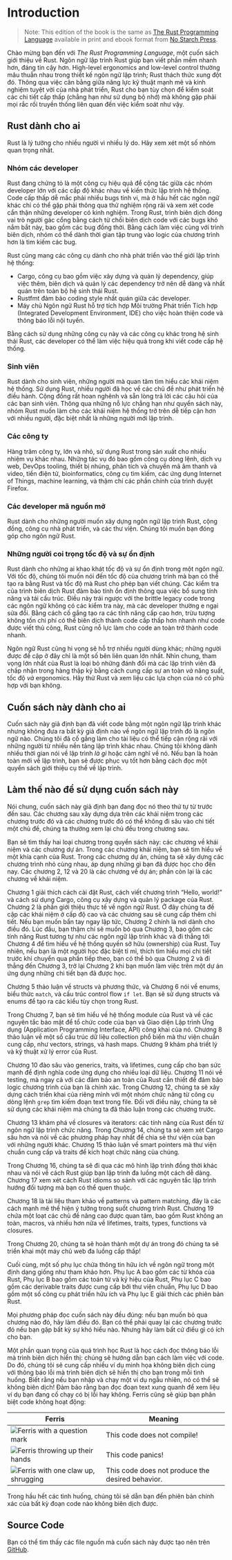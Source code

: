 # Introduction

> Note: This edition of the book is the same as [The Rust Programming
> Language][nsprust] available in print and ebook format from [No Starch
> Press][nsp].

[nsprust]: https://nostarch.com/rust
[nsp]: https://nostarch.com/

Chào mừng bạn đến với *The Rust Programming Language*, một cuốn sách giới thiệu về Rust.
Ngôn ngữ lập trình Rust giúp bạn viết phần mềm nhanh hơn, đáng tin cậy hơn.
High-level ergonomics and low-level control thường mâu thuẫn nhau trong thiết kế ngôn
ngữ lập trình; Rust thách thức xung đột đó. Thông qua việc cân bằng giữa năng lực kỹ thuật
mạnh mẽ và kinh nghiệm tuyệt vời của nhà phát triển, Rust cho bạn tùy chọn để kiểm soát
các chi tiết cấp thấp (chẳng hạn như sử dụng bộ nhớ) mà không gặp phải mọi rắc rối
truyền thống liên quan đến việc kiểm soát như vậy.

## Rust dành cho ai

Rust là lý tưởng cho nhiều người vì nhiều lý do. 
Hãy xem xét một số nhóm quan trọng nhất.

### Nhóm các developer

Rust đang chứng tỏ là một công cụ hiệu quả để cộng tác giữa các nhóm developer lớn
với các cấp độ khác nhau về kiến thức lập trình hệ thống. Code cấp thấp dễ mắc phải
nhiều bugs tinh vi, mà ở hầu hết các ngôn ngữ khác chỉ có thể gặp phải thông qua thử nghiệm
rộng rãi và xem xét code cẩn thận những developer có kinh nghiệm. Trong Rust, trình biên dịch
đóng vai trò người gác cổng bằng cách từ chối biên dịch code với các bugs khó nắm bắt này,
bao gồm các bug đồng thời. Bằng cách làm việc cùng với trình biên dịch, nhóm có thể dành thời
gian tập trung vào logic của chương trình hơn là tìm kiếm các bug.

Rust cũng mang các công cụ dành cho nhà phát triển vào thế giới lập trình hệ thống:

* Cargo, công cụ bao gồm việc xây dựng và quản lý dependency, giúp việc thêm, biên dịch và
 quản lý các dependency trở nên dễ dàng và nhất quán trên toàn bộ hệ sinh thái Rust.
* Rustfmt đảm bảo coding style nhất quán giữa các developer.
* Máy chủ Ngôn ngữ Rust hỗ trợ tích hợp Môi trường Phát triển Tích hợp (Integrated Development
 Environment, IDE) cho việc hoàn thiện code và thông báo lỗi nội tuyến.

Bằng cách sử dụng những công cụ này và các công cụ khác trong hệ sinh thái Rust, các developer
có thể làm việc hiệu quả trong khi viết code cấp hệ thống.

### Sinh viên

Rust dành cho sinh viên, những người mà quan tâm tìm hiểu các khái niệm hệ thống. Sử dụng Rust,
nhiều người đã học về các chủ đề như phát triển hệ điều hành. Cộng đồng rất hoan nghênh và sẵn
lòng trả lời các câu hỏi của các bạn sinh viên. Thông qua những nỗ lực chẳng hạn như quyển sách
này, nhóm Rust muốn làm cho các khái niệm hệ thống trở trên dễ tiếp cận hơn với nhiều người,
đặc biệt nhất là những người mới lập trình.

### Các công ty

Hàng trăm công ty, lớn và nhỏ, sử dụng Rust trong sản xuất cho nhiều nhiệm vụ khác nhau.
Những tác vụ đó bao gồm công cụ dòng lệnh, dịch vụ web, DevOps tooling, thiết bị nhúng,
phân tích và chuyển mã âm thanh và video, tiền điện tử, bioinformatics, công cụ tìm kiếm,
các ứng dụng Internet of Things, machine learning, và thậm chí các phần chính của trình
duyệt Firefox.

### Các developer mã nguồn mở

Rust dành cho những người muốn xây dựng ngôn ngữ lập trình Rust, cộng đồng, công cụ nhà phát triển,
và các thư viện. Chúng tôi muốn bạn đóng góp cho ngôn ngữ Rust.

### Những người coi trọng tốc độ và sự ổn định

Rust dành cho những ai khao khát tốc độ và sự ổn định trong một ngôn ngữ. Với tốc độ, chúng tôi
muốn nói đến tốc độ của chương trình mà bạn có thể tạo ra bằng Rust và tốc độ mà Rust cho phép
bạn viết chúng. Các kiểm tra của trình biên dịch Rust đảm bảo tính ổn định thông qua việc bổ sung
tính năng và tái cấu trúc. Điều này trái ngược với the brittle legacy code trong các ngôn ngữ
không có các kiểm tra này, mà các developer thường e ngại sửa đổi. Bằng cách cố gắng tạo ra các
tính năng cấp cao hơn, trừu tượng không tốn chi phí có thể biên dịch thành code cấp thấp hơn nhanh
như code được viết thủ công, Rust cũng nỗ lực làm cho code an toàn trở thành code nhanh.

Ngôn ngữ Rust cũng hi vọng sẽ hỗ trợ nhiều người dùng khác; những người được đề cập ở đây chỉ là
một số bên liên quan lớn nhất. Nhìn chung, tham vọng lớn nhất của Rust là loại bỏ những đánh đổi
mà các lập trình viên đã chấp nhận trong hàng thập kỷ bằng cách cung cấp sự an toàn *và* năng suất,
tốc độ *và* ergonomics. Hãy thử Rust và xem liệu các lựa chọn của nó có phù hợp với bạn không.

## Cuốn sách này dành cho ai

Cuốn sách này giả định bạn đã viết code bằng một ngôn ngữ lập trình khác nhưng không đưa ra bất
kỳ giả định nào về ngôn ngữ lập trình đó là ngôn ngữ nào. Chúng tôi đã cố gắng làm cho tài liệu
có thể tiếp cận rộng rãi với những người từ nhiều nền tảng lập trình khác nhau. Chúng tôi không
dành nhiều thời gian nói về lập trình *là gì* hoặc cảm nghĩ về nó. Nếu bạn là hoàn toàn mới về
lập trình, bạn sẽ được phục vụ tốt hơn bằng cách đọc một quyển sách giới thiệu cụ thể về lập
trình.

## Làm thế nào để sử dụng cuốn sách này

Nói chung, cuốn sách này giả định bạn đang đọc nó theo thứ tự từ trước đến sau. Các chương sau
xây dựng dựa trên các khái niệm trong các chương trước đó và các chương trước đó có thể không
đi sâu vào chi tiết một chủ đề, chúng ta thường xem lại chủ đều trong chương sau.

Bạn sẽ tìm thấy hai loại chương trong quyển sách này: các chương về khái niệm và các chương
dự án. Trong các chương khái niệm, bạn sẽ tìm hiểu về một khía cạnh của Rust. Trong các chương
dự án, chúng ta sẽ xây dựng các chương trình nhỏ cùng nhau, áp dụng những gì bạn đã được học
cho đến nay. Các chương 2, 12 và 20 là các chương về dự án; phần còn lại là các chương về khái niệm.

Chương 1 giải thích cách cài đặt Rust, cách viết chương trình “Hello, world!” và
cách sử dụng Cargo, công cụ xây dựng và quản lý package của Rust. Chương 2 là phần
giới thiệu thực tế về ngôn ngữ Rust. Ở đây chúng ta đề cập các khái niệm ở cấp độ cao
và các chương sau sẽ cung cấp thêm chi tiết. Nếu bạn muốn bẩn tay ngay lập tức, Chương 2
chính là nơi dành cho điều đó. Lúc đầu, bạn thậm chí sẽ muốn bỏ qua Chương 3, bao gồm các
tính năng Rust tương tự như các ngôn ngữ lập trình khác và đi thẳng tới Chương 4 để 
tìm hiểu về hệ thống quyền sở hữu (ownership) của Rust. Tuy nhiên, nếu bạn là một người
học đặc biệt tỉ mỉ, thích tìm hiểu mọi chi tiết trước khi chuyển qua phần tiếp theo, 
bạn có thể bỏ qua Chương 2 và đi thẳng đến Chương 3, trở lại Chương 2 khi bạn muốn 
làm việc trên một dự án ứng dụng những chi tiết bạn đã được học.

Chương 5 thảo luận về structs và phương thức, và Chương 6 nói về enums, biểu thức `match`,
và cấu trúc control flow `if let`. Bạn sẽ sử dụng structs và enums để tạo ra các kiểu tùy 
chọn trong Rust.

Trong Chương 7, bạn sẽ tìm hiểu về hệ thống module của Rust và về các nguyên tắc bảo mật để
tổ chức code của bạn và Giao diện Lập trình Ứng dụng (Application Programming Interface, API)
công khai của nó. Chương 8 thảo luận về một số cấu trúc dữ liệu collection phổ biến mà thư viện
chuẩn cung cấp, như vectors, strings, và hash maps. Chương 9 khám phá triết lý và kỹ thuật
xử lý error của Rust.

Chương 10 đào sâu vào generics, traits, và lifetimes, cung cấp cho bạn sức mạnh để định nghĩa
code ứng dụng cho nhiều loại dữ liệu. Chương 11 nói về testing, mà ngay cả với các đảm bảo an
toàn của Rust cần thiết để đảm bảo logic chương trình của bạn là chính xác. Trong Chương 12,
chúng ta sẽ xây dựng cách triển khai của riêng mình với một nhóm chức năng từ công cụ dòng lệnh
`grep` tìm kiếm đoạn text trong file. Đối với điều này, chúng ta sẽ sử dụng các khái niệm mà
chúng ta đã thảo luận trong các chương trước.

Chương 13 khám phá về closures và iterators: các tính năng của Rust đến từ ngôn ngữ lập trình
chức năng. Trong Chương 14, chúng ta sẽ xem xét Cargo sâu hơn và nói về các phương pháp hay nhất
để chia sẻ thư viện của bạn với những người khác. Chương 15 thảo luận về smart pointers mà thư
viện chuẩn cung cấp và traits để kích hoạt chức năng của chúng.

Trong Chương 16, chúng ta sẽ đi qua các mô hình lập trình đồng thời khác nhau và nói về cách Rust
giúp bạn lập trình đa luồng một cách dễ dàng. Chương 17 xem xét cách Rust idioms so sánh với các
nguyên tắc lập trình hướng đối tượng mà bạn có thể quen thuộc.

Chương 18 là tài liệu tham khảo về patterns và pattern matching, đây là các cách mạnh mẽ thể hiện
ý tưởng trong suốt chương trình Rust. Chương 19 chứa một loạt các chủ đề nâng cao được quan tâm,
bao gồm Rust không an toàn, macros, và nhiều hơn nữa về lifetimes, traits, types, functions
và closures.

Trong Chương 20, chúng ta sẽ hoàn thành một dự án trong đó chúng ta sẽ triển khai một máy chủ web
đa luồng cấp thấp!

Cuối cùng, một số phụ lục chứa thông tin hữu ích về ngôn ngữ trong một định dạng giống như tham
khảo hơn. Phụ lục A bao gồm các từ khóa của Rust, Phụ lục B bao gồm các toán tử và ký hiệu của Rust,
Phụ lục C bao gồm các derivable traits được cung cấp bởi thư viện chuẩn, Phụ lục D bao gồm một số công
cụ phát triển hữu ích và Phụ lục E giải thích các phiên bản Rust.

Mọi phương pháp đọc cuốn sách này đều đúng: nếu bạn muốn bỏ qua chương nào đó, hãy làm điều đó.
Bạn có thể phải quay lại các chương trước đó nếu bạn gặp bất kỳ sự khó hiểu nào.
Nhưng hãy làm bất cứ điều gì có ích cho bạn.

<span id="ferris"></span>

Một phần quan trọng của quá trình học Rust là học cách đọc thông báo lỗi mà trình biên dịch
hiển thị: chúng sẽ hướng dẫn bạn cách làm việc với code.
Do đó, chúng tôi sẽ cung cấp nhiều ví dụ minh họa không biên dịch cùng với thông báo lỗi mà
trình biên dịch sẽ hiển thị cho bạn trong mỗi tình huống. Biết rằng nếu bạn nhập và chạy một 
ví dụ ngẫu nhiên, nó có thể sẽ không biên dịch! Đảm bảo rằng bạn đọc đoạn text xung quanh để
xem liệu ví dụ bạn đang cố chạy có bị lỗi hay không. Ferris cũng sẽ giúp bạn phân biệt code
không hoạt động:

| Ferris                                                                                                           | Meaning                                          |
|------------------------------------------------------------------------------------------------------------------|--------------------------------------------------|
| <img src="img/ferris/does_not_compile.svg" class="ferris-explain" alt="Ferris with a question mark"/>            | This code does not compile!                      |
| <img src="img/ferris/panics.svg" class="ferris-explain" alt="Ferris throwing up their hands"/>                   | This code panics!                                |
| <img src="img/ferris/not_desired_behavior.svg" class="ferris-explain" alt="Ferris with one claw up, shrugging"/> | This code does not produce the desired behavior. |

Trong hầu hết các tình huống, chúng tôi sẽ dẫn bạn đến phiên bản chính xác
của bất kỳ đoạn code nào không biên dịch được.

## Source Code

Bạn có thể tìm thấy các file nguồn mà cuốn sách này được tạo nên trên 
[GitHub][book].

[book]: https://github.com/rust-lang/book/tree/main/src
